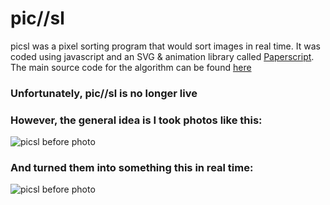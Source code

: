 # pic//sl
picsl was a pixel sorting program that would sort images in real time. It was coded using javascript and an SVG & animation library called [Paperscript](http://paperjs.org/reference/paperscript/). The main source code for the algorithm can be found [here](https://github.com/m-ttriley/picsl/blob/master/algo.js)

### Unfortunately, pic//sl is no longer live
### However, the general idea is I took photos like this:
![picsl before photo](http://m-ttriley.github.io/picsl_before.jpg)

### And turned them into something this in real time:
![picsl before photo](http://m-ttriley.github.io/picsl_after.png)
